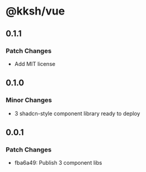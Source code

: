 # @kksh/vue

## 0.1.1

### Patch Changes

- Add MIT license

## 0.1.0

### Minor Changes

- 3 shadcn-style component library ready to deploy

## 0.0.1

### Patch Changes

- fba6a49: Publish 3 component libs
